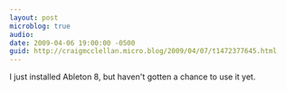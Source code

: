 ```yaml
---
layout: post
microblog: true
audio: 
date: 2009-04-06 19:00:00 -0500
guid: http://craigmcclellan.micro.blog/2009/04/07/t1472377645.html
---
```

I just installed Ableton 8, but haven't gotten a chance to use it yet.
